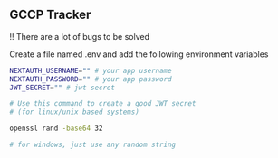 ## GCCP Tracker

!! There are a lot of bugs to be solved

Create a file named .env and add the following environment variables

```bash
NEXTAUTH_USERNAME="" # your app username
NEXTAUTH_PASSWORD="" # your app password
JWT_SECRET="" # jwt secret
```

```bash
# Use this command to create a good JWT secret
# (for linux/unix based systems)

openssl rand -base64 32

# for windows, just use any random string
```
